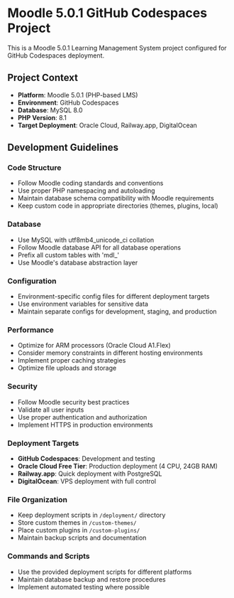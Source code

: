 <!-- Use this file to provide workspace-specific custom instructions to Copilot. For more details, visit https://code.visualstudio.com/docs/copilot/copilot-customization#_use-a-githubcopilotinstructionsmd-file -->

# Moodle 5.0.1 GitHub Codespaces Project

This is a Moodle 5.0.1 Learning Management System project configured for GitHub Codespaces deployment.

## Project Context
- **Platform**: Moodle 5.0.1 (PHP-based LMS)
- **Environment**: GitHub Codespaces
- **Database**: MySQL 8.0
- **PHP Version**: 8.1
- **Target Deployment**: Oracle Cloud, Railway.app, DigitalOcean

## Development Guidelines

### Code Structure
- Follow Moodle coding standards and conventions
- Use proper PHP namespacing and autoloading
- Maintain database schema compatibility with Moodle requirements
- Keep custom code in appropriate directories (themes, plugins, local)

### Database
- Use MySQL with utf8mb4_unicode_ci collation
- Follow Moodle database API for all database operations
- Prefix all custom tables with 'mdl_'
- Use Moodle's database abstraction layer

### Configuration
- Environment-specific config files for different deployment targets
- Use environment variables for sensitive data
- Maintain separate configs for development, staging, and production

### Performance
- Optimize for ARM processors (Oracle Cloud A1.Flex)
- Consider memory constraints in different hosting environments
- Implement proper caching strategies
- Optimize file uploads and storage

### Security
- Follow Moodle security best practices
- Validate all user inputs
- Use proper authentication and authorization
- Implement HTTPS in production environments

### Deployment Targets
- **GitHub Codespaces**: Development and testing
- **Oracle Cloud Free Tier**: Production deployment (4 CPU, 24GB RAM)
- **Railway.app**: Quick deployment with PostgreSQL
- **DigitalOcean**: VPS deployment with full control

### File Organization
- Keep deployment scripts in `/deployment/` directory
- Store custom themes in `/custom-themes/`
- Place custom plugins in `/custom-plugins/`
- Maintain backup scripts and documentation

### Commands and Scripts
- Use the provided deployment scripts for different platforms
- Maintain database backup and restore procedures
- Implement automated testing where possible
